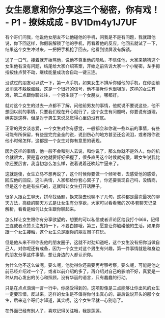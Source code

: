 # 女生愿意和你分享这三个秘密，你有戏！ - P1 - 撩妹成成 - BV1Dm4y1J7UF

有个哥们问我，他说他女朋友不让他碰他的手机，问我是不是有问题，我就跟他说，你下回这样，你假装解锁了他的手机，再看着他的反应，他回去就试了一下，结果这个女生冲过来，一把把手机抢了回去，他看到锁屏没有解锁。

送了一口气，接着就开始骂他，说他不尊重他的隐私，不信任他，大家来猜猜这个女生他有没有问题，结尾给大家介绍答案，开始之前告诉大家一个小秘密，左手拇指按住点赞不动，继续能量成功会自动一键三连。

没试过的朋友可以试一下，第一点手机，如果女生不排斥你碰他的手机，在你面前发消息不躲躲藏藏，这是一个很好的信号，他不排斥你也很坦荡，这样的女生有戏，第二点跟你聊过往，一个男生谈了一个女朋友，哪都好。

就对这个女生的过去一点都不了解，问他前男友的事情，他就说不要说这些，他不想回以前的事情，只要我们现在开心就行了，这个女生有问题吗，你要说有道理，确实是这样，但是对于男生来说总觉得心里边没有底。

正常的男女谈恋爱，一个女生对你有感觉，一般都会和你说一些以前的事情，有些可能有所保留，有些是完完全全的说，说到伤心的地方甚至还会流泪，或者跟你说他小时候怎样，这都是一个女生对你有意思的表现。

因为这样的事情，他一般不会和别人去说，和你说了，那么你就不是外人，你的机会就很大，要是喜欢他就要好好把握了，很多直男这个时候就扮傻，跟女生说我比你还要厉害，我当初怎么怎么样，说着说着还吹起牛逼来了。

这就是傻，女生立马不想再说了，这个时候你要做一个倾听者，去感受他的感受，回应他的回应，这叫共情，人家都给你套心窝子了，你还要表现自己吗，没情商，但是这个也是有技巧的，这就叫让女生打开话匣子。

很多人跟女生聊天，拼命找话题，换来换去也聊不了几句，这种都是最次最次的聊天方法，高级的聊天方式是让女生有分享欲，大家可以看看我的20多套聊天记录解析，看看是如何让女生跟你聊起来。

怎么样让女生跟你有分享欲望的，想要的可以私信或者评论区给我打个666，记得三连或者点赞关注支持一下，不要白嫖哦，第三，愿意让你触碰他的生活，如果你跟一个女生接触，这个女生总是跟你的朋友圈子在玩。

但是他从来不带你去他的朋友圈子，这就不对劲知道吧，这个女生没有把你当做自己人，对你呢还有戒备，因为一个女生对这个男生有兴趣，第一件事情就是和身边的朋友分享这件事情，想让身边的人都认识你。

为什么他不这么做呢，要么呢，他觉得你还需要再考察考察，要么呢，可能是他之前已经介绍过一个了，或者以前介绍的多了，再介绍对自己的影响不好，真爱是一种从内心发出的关心和照顾，没有华丽的语言，只有蠢蠢的行动。

只是在点点滴滴一言一行中，你感受得到的，这项影像是三点能够让你出风的女生一定要珍惜，反过来，这样的女生是不值得你付出真心的，最后说说开头的那个女生，后来这个哥们才知道，其实呢，这个女生早就一心别恋了。

在外面已经有别人了，喜欢记得关注哦，我是莲莲。